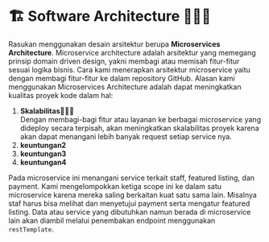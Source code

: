 # 🏗 Software Architecture 👷🏻‍♂️

Rasukan menggunakan desain arsitektur berupa **Microservices Architecture**. Microservice architecture adalah arsitektur yang memegang prinsip domain driven design, yakni membagi atau memisah fitur-fitur sesuai logika bisnis. Cara kami menerapkan arsitektur microservice yaitu dengan membagi fitur-fitur ke dalam repository GitHub. 
Alasan kami menggunakan Microservices Architecture adalah dapat meningkatkan kualitas proyek kode dalam hal:
1. **Skalabilitas🏋🏻‍♀️**
<br> Dengan membagi-bagi fitur atau layanan ke berbagai microservice yang dideploy secara terpisah, akan meningkatkan skalabilitas proyek karena akan dapat menangani lebih banyak request setiap service nya. 
2. **keuntungan2**
3. **keuntungan3**
4. **keuntungan4**

Pada microservice ini menangani service terkait staff, featured listing, dan payment. Kami mengelompokkan ketiga scope ini ke dalam satu microservice karena mereka saling berkaitan kuat satu sama lain. Misalnya staf harus bisa melihat dan menyetujui payment serta mengatur featured listing. Data atau service yang dibutuhkan namun berada di microservice lain akan diambil melalui penembakan endpoint menggunakan ```restTemplate```.